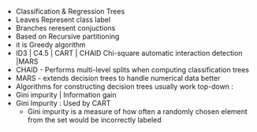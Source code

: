 * Classification & Regression Trees
* Leaves Represent class label
* Branches reresent conjuctions
* Based on Recursive partitioning
* it is Greedy algorithm
* ID3 | C4.5 | CART | CHAID Chi-square automatic interaction detection |MARS
* CHAID - Performs multi-level splits when computing classification trees
* MARS - extends decision trees to handle numerical data better
* Algorithms for constructing decision trees usually work top-down : 
* Gini impurity | Information gain
* Gini Impurity : Used by CART 
  *  Gini impurity is a measure of how often a randomly chosen element from the set would be incorrectly labeled 
  
